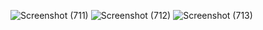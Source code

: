 ![Screenshot (711)](https://user-images.githubusercontent.com/91718061/228733086-4970aed6-15fd-490a-beb9-a65d3911fa5e.png)
![Screenshot (712)](https://user-images.githubusercontent.com/91718061/228733092-46286183-ad6f-4650-8ec9-b557f6188580.png)
![Screenshot (713)](https://user-images.githubusercontent.com/91718061/228733104-bfa17f87-4f26-42c7-a943-f1cb40c3a494.png)
